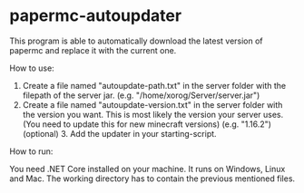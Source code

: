 # papermc-autoupdater
 
This program is able to automatically download the latest version of papermc and replace it with the current one.

How to use:

1. Create a file named "autoupdate-path.txt" in the server folder with the filepath of the server jar. (e.g. "/home/xorog/Server/server.jar")
2. Create a file named "autoupdate-version.txt" in the server folder with the version you want. This is most likely the version your server uses. (You need to update this for new minecraft versions) (e.g. "1.16.2")
(optional) 3. Add the updater in your starting-script.

How to run:

You need .NET Core installed on your machine. It runs on Windows, Linux and Mac.
The working directory has to contain the previous mentioned files.